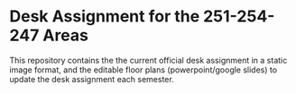 # Desk Assignment for the 251-254-247 Areas

This repository contains the the current official desk assignment in a static image format, and the editable floor plans (powerpoint/google slides) to update the desk assignment each semester.
